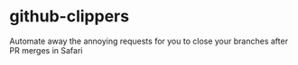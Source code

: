 # github-clippers
Automate away the annoying requests for you to close your branches after PR merges in Safari
